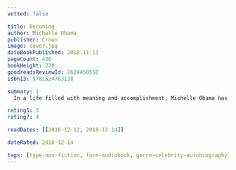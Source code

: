 ```yaml
---
vetted: false

title: Becoming
author: Michelle Obama
publisher: Crown
image: cover.jpg
dateBookPublished: 2018-11-13
pageCount: 426
bookHeight: 220
goodreadsReviewId: 2624450550
isbn13: 9781524763138

summary: |
  In a life filled with meaning and accomplishment, Michelle Obama has emerged as one of the most iconic and compelling women of our era. As First Lady of the United States of America—the first African American to serve in that role—she helped create the most welcoming and inclusive White House in history, while also establishing herself as a powerful advocate for women and girls in the U.S. and around the world, dramatically changing the ways that families pursue healthier and more active lives, and standing with her husband as he led America through some of its most harrowing moments. Along the way, she showed us a few dance moves, crushed Carpool Karaoke, and raised two down-to-earth daughters under an unforgiving media glare. In her memoir, a work of deep reflection and mesmerizing storytelling, Michelle Obama invites readers into her world, chronicling the experiences that have shaped her—from her childhood on the South Side of Chicago to her years as an executive balancing the demands of motherhood and work, to her time spent at the world’s most famous address. With unerring honesty and lively wit, she describes her triumphs and her disappointments, both public and private, telling her full story as she has lived it—in her own words and on her own terms. Warm, wise, and revelatory, Becoming is the deeply personal reckoning of a woman of soul and substance who has steadily defied expectations—and whose story inspires us to do the same.

rating5: 3
rating7: 4

readDates: [[2018-12-12, 2018-12-14]]

dateRated: 2018-12-14

tags: [type-non-fiction, form-audiobook, genre-celebrity-autobiography]
---
```


